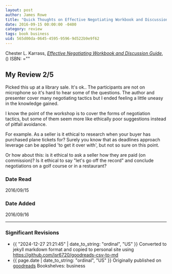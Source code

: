 ```yaml
---
layout: post
author: James Rowe
title: "Quick Thoughts on Effective Negotiating Workbook and Discussion Guide"
date: 2016-09-15 00:00:00 -0400
category: review
tags: book business
uid: 565d00da-0645-4595-9596-9d522b9e9f62
---
```


Chester L. Karrass, *[Effective Negotiating Workbook and Discussion Guide](https://www.goodreads.com/book/show/16004038)*,    () ISBN: =""

## My Review 2/5

Picked this up at a library sale. It's ok.. The participants are not on microphone so it's hard to hear some of the questions. The author and presenter cover many negotiating tactics but I ended feeling a little uneasy in the knowledge gained.

I know the point of the workshop is to cover the forms of negotiation tactics, but some of them seem more like ethically poor suggestions instead of pitfall avoidance.

For example. As a seller is it ethical to research when your buyer has purchased plane tickets for? Surely you know that as deadlines approach leverage can be applied 'to get it over with', but not so sure on this point.

Or how about this: is it ethical to ask a seller how they are paid (on commission)? Is it ethical to say "let's go off the record" and conclude negotiations on a golf course or in a restaurant?

### Date Read
2016/09/15

### Date Added
2016/09/16

---

### Significant Revisions

- {{ "2024-12-27 21:21:45" | date_to_string: "ordinal", "US" }} Converted to jekyll markdown format and copied to personal site using <https://github.com/jsr6720/goodreads-csv-to-md>
- {{ page.date | date_to_string: "ordinal", "US" }} Originally published on [goodreads](https://www.goodreads.com) Bookshelves: business